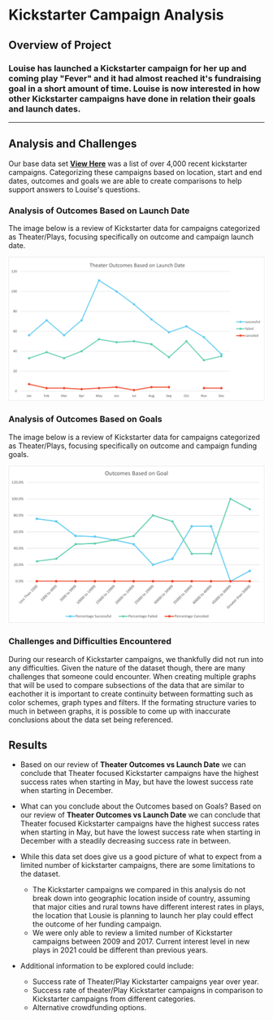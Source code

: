 # Kickstarter Campaign Analysis

## Overview of Project

### Louise has launched a Kickstarter campaign for her up and coming play "Fever" and it had almost reached it's fundraising goal in a short amount of time. Louise is now interested in how other Kickstarter campaigns have done in relation their goals and launch dates. 

---

## Analysis and Challenges

Our base data set [**View Here**](./Kickstarter_Challenge.xlsx) was a list of over 4,000 recent kickstarter campaigns. Categorizing these campaigns based on location, start and end dates, outcomes and goals we are able to create comparisons to help support answers to Louise's questions.

### Analysis of Outcomes Based on Launch Date

The image below is a review of Kickstarter data for campaigns categorized as Theater/Plays, focusing specifically on outcome and campaign launch date.

![Outcome_v_launch](./Resources/Theater_Outcomes_Vs_Launch.png)

### Analysis of Outcomes Based on Goals

The image below is a review of Kickstarter data for campaigns categorized as Theater/Plays, focusing specifically on outcome and campaign funding goals.  

![outcome_v_goal](./Resources/Outcomes_vs_Goals.png)

### Challenges and Difficulties Encountered

During our research of Kickstarter campaigns, we thankfully did not run into any difficulties. Given the nature of the dataset though, there are many challenges that someone could encounter. When creating multiple graphs that will be used to compare subsections of the data that are similar to eachother it is important to create continuity between formatting such as color schemes, graph types and filters. If the formating structure varies to much in between graphs, it is possible to come up with inaccurate conclusions about the data set being referenced.

## Results

- Based on our review of **Theater Outcomes vs Launch Date** we can conclude that Theater focused Kickstarter campaigns have the highest success rates when starting in May, but have the lowest success rate when starting in December.

- What can you conclude about the Outcomes based on Goals?
Based on our review of **Theater Outcomes vs Launch Date** we can conclude that Theater focused Kickstarter campaigns have the highest success rates when starting in May, but have the lowest success rate when starting in December with a steadily decreasing success rate in between.

- While this data set does give us a good picture of what to expect from a limited number of kickstarter campaigns, there are some limitations to the dataset.
    - The Kickstarter campaigns we compared in this analysis do not break down into geographic location inside of country, assuming that major cities and rural towns have different interest rates in plays, the location that Lousie is planning to launch her play could effect the outcome of her funding campaign.
    - We were only able to review a limited number of Kickstarter campaigns between 2009 and 2017. Current interest level in new plays in 2021 could be different than previous years. 

- Additional information to be explored could include:
    - Success rate of Theater/Play Kickstarter campaigns year over year.
    - Success rate of theater/Play Kickstarter campaigns in comparison to Kickstarter campaigns from different categories.
    - Alternative crowdfunding options.
